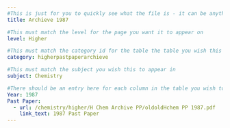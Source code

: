```yaml
---
#This is just for you to quickly see what the file is - it can be anything you want
title: Archieve 1987

#This must match the level for the page you want it to appear on
level: Higher

#This must match the category id for the table the table you wish this to appear in
category: higherpastpaperarchieve

#This must match the subject you wish this to appear in
subject: Chemistry

#There should be an entry here for each column in the table you wish to populate:
Year: 1987
Past Paper: 
  - url: /chemistry/higher/H Chem Archive PP/oldoldHchem PP 1987.pdf
    link_text: 1987 Past Paper
---
```

